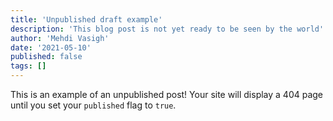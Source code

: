 ```yaml
---
title: 'Unpublished draft example'
description: 'This blog post is not yet ready to be seen by the world'
author: 'Mehdi Vasigh'
date: '2021-05-10'
published: false
tags: []
---
```


This is an example of an unpublished post! Your site will display a 404 page until you set your `published` flag to `true`.
